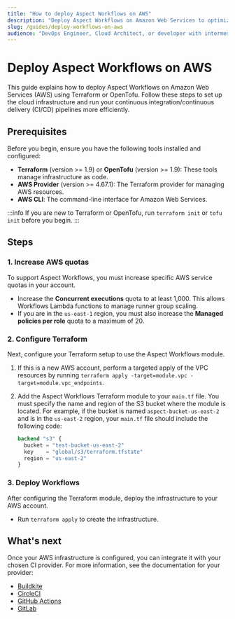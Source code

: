 ```yaml
---
title: "How to deploy Aspect Workflows on AWS"
description: "Deploy Aspect Workflows on Amazon Web Services to optimize your CI/CD pipeline."
slug: /guides/deploy-workflows-on-aws
audience: "DevOps Engineer, Cloud Architect, or developer with intermediate experience in AWS, Terraform, or OpenTofu."
---
```


# Deploy Aspect Workflows on AWS

This guide explains how to deploy Aspect Workflows on Amazon Web Services (AWS) using Terraform or OpenTofu. Follow these steps to set up the cloud infrastructure and run your continuous integration/continuous delivery (CI/CD) pipelines more efficiently.

## Prerequisites

Before you begin, ensure you have the following tools installed and configured:

* **Terraform** (version >= 1.9) or **OpenTofu** (version >= 1.9): These tools manage infrastructure as code.
* **AWS Provider** (version >= 4.67.1): The Terraform provider for managing AWS resources.
* **AWS CLI**: The command-line interface for Amazon Web Services.

:::info
If you are new to Terraform or OpenTofu, run `terraform init` or `tofu init` before you begin.
:::

## Steps

### 1. Increase AWS quotas

To support Aspect Workflows, you must increase specific AWS service quotas in your account.

* Increase the **Concurrent executions** quota to at least 1,000. This allows Workflows Lambda functions to manage runner group scaling.
* If you are in the `us-east-1` region, you must also increase the **Managed policies per role** quota to a maximum of 20.

### 2. Configure Terraform

Next, configure your Terraform setup to use the Aspect Workflows module.

1.  If this is a new AWS account, perform a targeted apply of the VPC resources by running `terraform apply -target=module.vpc -target=module.vpc_endpoints`.
2.  Add the Aspect Workflows Terraform module to your `main.tf` file. You must specify the name and region of the S3 bucket where the module is located. For example, if the bucket is named `aspect-bucket-us-east-2` and is in the `us-east-2` region, your `main.tf` file should include the following code:

    ```tf
    backend "s3" {
      bucket = "test-bucket-us-east-2"
      key    = "global/s3/terraform.tfstate"
      region = "us-east-2"
    }
    ```

### 3. Deploy Workflows

After configuring the Terraform module, deploy the infrastructure to your AWS account.

* Run `terraform apply` to create the infrastructure.

## What's next

Once your AWS infrastructure is configured, you can integrate it with your chosen CI provider. For more information, see the documentation for your provider:

* [Buildkite](#)
* [CircleCI](#)
* [GitHub Actions](#)
* [GitLab](#)